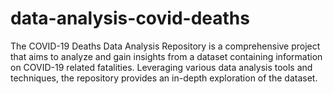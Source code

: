 # data-analysis-covid-deaths
The COVID-19 Deaths Data Analysis Repository is a comprehensive project that aims to analyze and gain insights from a dataset containing information on COVID-19 related fatalities. Leveraging various data analysis tools and techniques, the repository provides an in-depth exploration of the dataset.

